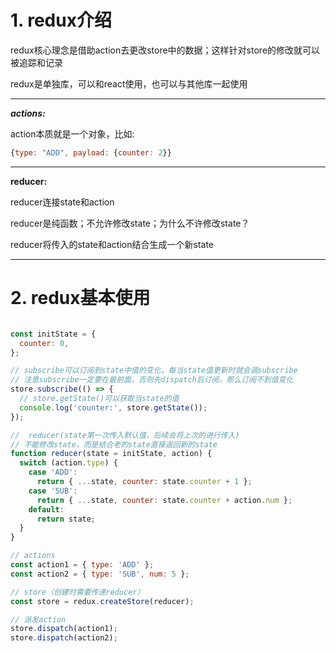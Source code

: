 # 1. redux介绍

redux核心理念是借助action去更改store中的数据；这样针对store的修改就可以被追踪和记录

redux是单独库，可以和react使用，也可以与其他库一起使用

---
***actions:***

action本质就是一个对象，比如:

```js
{type: "ADD", payload: {counter: 2}}
```

---

**reducer:**

reducer连接state和action

reducer是纯函数；不允许修改state；为什么不许修改state？

reducer将传入的state和action结合生成一个新state

---

# 2. redux基本使用

```js

const initState = {
  counter: 0,
};

// subscribe可以订阅到state中值的变化，每当state值更新时就会调subscribe
// 注意subscribe一定要在最前面，否则先dispatch后订阅，那么订阅不到值变化
store.subscribe(() => {
  // store.getState()可以获取当state的值
  console.log('counter:', store.getState());
});

//  reducer(state第一次传入默认值，后续会将上次的进行传入)
// 不能修改state，而是结合老的state直接返回新的state
function reducer(state = initState, action) {
  switch (action.type) {
    case 'ADD':
      return { ...state, counter: state.counter + 1 };
    case 'SUB':
      return { ...state, counter: state.counter + action.num };
    default:
      return state;
  }
}

// actions
const action1 = { type: 'ADD' };
const action2 = { type: 'SUB', num: 5 };

// store（创建时需要传递reducer）
const store = redux.createStore(reducer);

// 派发action
store.dispatch(action1);
store.dispatch(action2);

```


